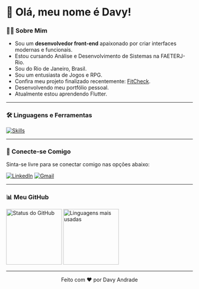 # 👋 Olá, meu nome é Davy!

### 👨‍💻 Sobre Mim

- Sou um **desenvolvedor front-end** apaixonado por criar interfaces modernas e funcionais.
- Estou cursando Análise e Desenvolvimento de Sistemas na FAETERJ-Rio.
- Sou do Rio de Janeiro, Brasil.
- Sou um entusiasta de Jogos e RPG.
- Confira meu projeto finalizado recentemente: [FitCheck](https://github.com/DavyAndrade/FitCheck).
- Desenvolvendo meu portfólio pessoal.
- Atualmente estou aprendendo Flutter. 

---

### 🛠️ Linguagens e Ferramentas

[![Skills](https://skillicons.dev/icons?i=html,css,js,ts,sass,react,tailwind,bootstrap,c,python,java,php,mysql,postgres,git,github,discordjs&perline=8)](https://github.com/DavyAndrade)

---

### 📱 Conecte-se Comigo

Sinta-se livre para se conectar comigo nas opções abaixo:

[![LinkedIn](https://skillicons.dev/icons?i=linkedin)](https://www.linkedin.com/in/davy-andrade)
[![Gmail](https://skillicons.dev/icons?i=gmail)](mailto:davyandrade.dev@gmail.com)

---

### 📊 Meu GitHub

<div>
    <img src="https://github-readme-stats.vercel.app/api?username=DavyAndrade&show_icons=true&theme=github_dark&title_color=00ff99&icon_color=00ff99&text_color=ffffff" alt="Status do GitHub" height="150">
    <img src="https://github-readme-stats.vercel.app/api/top-langs/?username=DavyAndrade&layout=compact&title_color=00ff99&text_color=ffffff&bg_color=0d1117" alt="Linguagens mais usadas" height="150">
</div>

---

<p align="center">Feito com ❤️ por Davy Andrade</p>
